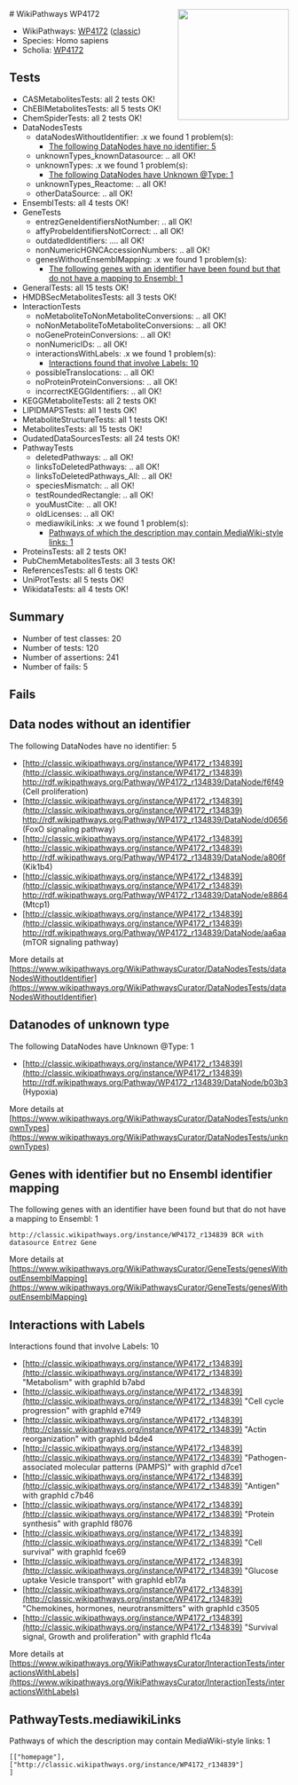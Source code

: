 <img style="float: right; width: 200px" src="https://upload.wikimedia.org/wikipedia/commons/thumb/8/83/Wplogo_with_text_500.png/640px-Wplogo_with_text_500.png" />
# WikiPathways WP4172

* WikiPathways: [WP4172](https://wikipathways.org/pathways/WP4172) ([classic](https://classic.wikipathways.org/instance/WP4172))
* Species: Homo sapiens
* Scholia: [WP4172](https://scholia.toolforge.org/wikipathways/WP4172)
## Tests
* CASMetabolitesTests: all 2 tests OK!
* ChEBIMetabolitesTests: all 5 tests OK!
* ChemSpiderTests: all 2 tests OK!
* DataNodesTests
    * dataNodesWithoutIdentifier: .x we found 1 problem(s):
        * [The following DataNodes have no identifier: 5](#d2d32fa4)
    * unknownTypes_knownDatasource: .. all OK!
    * unknownTypes: .x we found 1 problem(s):
        * [The following DataNodes have Unknown @Type: 1](#839973df)
    * unknownTypes_Reactome: .. all OK!
    * otherDataSource: .. all OK!
* EnsemblTests: all 4 tests OK!
* GeneTests
    * entrezGeneIdentifiersNotNumber: .. all OK!
    * affyProbeIdentifiersNotCorrect: .. all OK!
    * outdatedIdentifiers: .... all OK!
    * nonNumericHGNCAccessionNumbers: .. all OK!
    * genesWithoutEnsemblMapping: .x we found 1 problem(s):
        * [The following genes with an identifier have been found but that do not have a mapping to Ensembl: 1](#40286d83)
* GeneralTests: all 15 tests OK!
* HMDBSecMetabolitesTests: all 3 tests OK!
* InteractionTests
    * noMetaboliteToNonMetaboliteConversions: .. all OK!
    * noNonMetaboliteToMetaboliteConversions: .. all OK!
    * noGeneProteinConversions: .. all OK!
    * nonNumericIDs: .. all OK!
    * interactionsWithLabels: .x we found 1 problem(s):
        * [Interactions found that involve Labels: 10](#fe97a8b8)
    * possibleTranslocations: .. all OK!
    * noProteinProteinConversions: .. all OK!
    * incorrectKEGGIdentifiers: .. all OK!
* KEGGMetaboliteTests: all 2 tests OK!
* LIPIDMAPSTests: all 1 tests OK!
* MetaboliteStructureTests: all 1 tests OK!
* MetabolitesTests: all 15 tests OK!
* OudatedDataSourcesTests: all 24 tests OK!
* PathwayTests
    * deletedPathways: .. all OK!
    * linksToDeletedPathways: .. all OK!
    * linksToDeletedPathways_All: .. all OK!
    * speciesMismatch: .. all OK!
    * testRoundedRectangle: .. all OK!
    * youMustCite: .. all OK!
    * oldLicenses: .. all OK!
    * mediawikiLinks: .x we found 1 problem(s):
        * [Pathways of which the description may contain MediaWiki-style links: 1](#da69cf45)
* ProteinsTests: all 2 tests OK!
* PubChemMetabolitesTests: all 3 tests OK!
* ReferencesTests: all 6 tests OK!
* UniProtTests: all 5 tests OK!
* WikidataTests: all 4 tests OK!


## Summary

* Number of test classes: 20
* Number of tests: 120
* Number of assertions: 241
* Number of fails: 5

## Fails

<a name="d2d32fa4" />

## Data nodes without an identifier

The following DataNodes have no identifier: 5

* [http://classic.wikipathways.org/instance/WP4172_r134839](http://classic.wikipathways.org/instance/WP4172_r134839) http://rdf.wikipathways.org/Pathway/WP4172_r134839/DataNode/f6f49 (Cell proliferation)
* [http://classic.wikipathways.org/instance/WP4172_r134839](http://classic.wikipathways.org/instance/WP4172_r134839) http://rdf.wikipathways.org/Pathway/WP4172_r134839/DataNode/d0656 (FoxO signaling
pathway)
* [http://classic.wikipathways.org/instance/WP4172_r134839](http://classic.wikipathways.org/instance/WP4172_r134839) http://rdf.wikipathways.org/Pathway/WP4172_r134839/DataNode/a806f (Kik1b4)
* [http://classic.wikipathways.org/instance/WP4172_r134839](http://classic.wikipathways.org/instance/WP4172_r134839) http://rdf.wikipathways.org/Pathway/WP4172_r134839/DataNode/e8864 (Mtcp1)
* [http://classic.wikipathways.org/instance/WP4172_r134839](http://classic.wikipathways.org/instance/WP4172_r134839) http://rdf.wikipathways.org/Pathway/WP4172_r134839/DataNode/aa6aa (mTOR signaling
pathway)


More details at [https://www.wikipathways.org/WikiPathwaysCurator/DataNodesTests/dataNodesWithoutIdentifier](https://www.wikipathways.org/WikiPathwaysCurator/DataNodesTests/dataNodesWithoutIdentifier)

<a name="839973df" />

## Datanodes of unknown type

The following DataNodes have Unknown @Type: 1

* [http://classic.wikipathways.org/instance/WP4172_r134839](http://classic.wikipathways.org/instance/WP4172_r134839) http://rdf.wikipathways.org/Pathway/WP4172_r134839/DataNode/b03b3 (Hypoxia)


More details at [https://www.wikipathways.org/WikiPathwaysCurator/DataNodesTests/unknownTypes](https://www.wikipathways.org/WikiPathwaysCurator/DataNodesTests/unknownTypes)

<a name="40286d83" />

## Genes with identifier but no Ensembl identifier mapping

The following genes with an identifier have been found but that do not have a mapping to Ensembl: 1
```
http://classic.wikipathways.org/instance/WP4172_r134839 BCR with datasource Entrez Gene
```

More details at [https://www.wikipathways.org/WikiPathwaysCurator/GeneTests/genesWithoutEnsemblMapping](https://www.wikipathways.org/WikiPathwaysCurator/GeneTests/genesWithoutEnsemblMapping)

<a name="fe97a8b8" />

## Interactions with Labels

Interactions found that involve Labels: 10

* [http://classic.wikipathways.org/instance/WP4172_r134839](http://classic.wikipathways.org/instance/WP4172_r134839) "Metabolism" with graphId b7abd
* [http://classic.wikipathways.org/instance/WP4172_r134839](http://classic.wikipathways.org/instance/WP4172_r134839) "Cell cycle progression" with graphId e7f49
* [http://classic.wikipathways.org/instance/WP4172_r134839](http://classic.wikipathways.org/instance/WP4172_r134839) "Actin reorganization" with graphId b4de4
* [http://classic.wikipathways.org/instance/WP4172_r134839](http://classic.wikipathways.org/instance/WP4172_r134839) "Pathogen-associated
molecular patterns
(PAMPS)" with graphId d7ce1
* [http://classic.wikipathways.org/instance/WP4172_r134839](http://classic.wikipathways.org/instance/WP4172_r134839) "Antigen" with graphId c7b46
* [http://classic.wikipathways.org/instance/WP4172_r134839](http://classic.wikipathways.org/instance/WP4172_r134839) "Protein synthesis" with graphId f8076
* [http://classic.wikipathways.org/instance/WP4172_r134839](http://classic.wikipathways.org/instance/WP4172_r134839) "Cell survival" with graphId fce69
* [http://classic.wikipathways.org/instance/WP4172_r134839](http://classic.wikipathways.org/instance/WP4172_r134839) "Glucose uptake
Vesicle transport" with graphId eb17a
* [http://classic.wikipathways.org/instance/WP4172_r134839](http://classic.wikipathways.org/instance/WP4172_r134839) "Chemokines, 
hormones, 
neurotransmitters" with graphId c3505
* [http://classic.wikipathways.org/instance/WP4172_r134839](http://classic.wikipathways.org/instance/WP4172_r134839) "Survival signal,
Growth and proliferation" with graphId f1c4a


More details at [https://www.wikipathways.org/WikiPathwaysCurator/InteractionTests/interactionsWithLabels](https://www.wikipathways.org/WikiPathwaysCurator/InteractionTests/interactionsWithLabels)

<a name="da69cf45" />

## PathwayTests.mediawikiLinks

Pathways of which the description may contain MediaWiki-style links: 1
```
[["homepage"],
["http://classic.wikipathways.org/instance/WP4172_r134839"]
]
```

